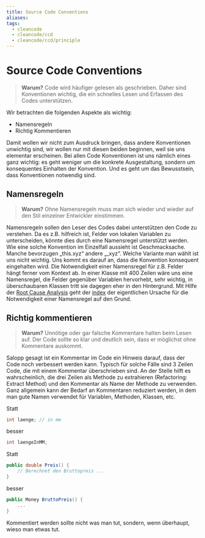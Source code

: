 ```yaml
---
title: Source Code Conventions
aliases: 
tags:
  - cleancode
  - cleancode/ccd
  - cleancode/ccd/principle
---
```

# Source Code Conventions

>**Warum?**
>Code wird häufiger gelesen als geschrieben. Daher sind Konventionen wichtig, die ein schnelles Lesen und Erfassen des Codes unterstützen.

Wir betrachten die folgenden Aspekte als wichtig:

-   Namensregeln
-   Richtig Kommentieren

Damit wollen wir nicht zum Ausdruck bringen, dass andere Konventionen unwichtig sind, wir wollen nur mit diesen beiden beginnen, weil sie uns elementar erscheinen. Bei allen Code Konventionen ist uns nämlich eines ganz wichtig: es geht weniger um die konkrete Ausgestaltung, sondern um konsequentes Einhalten der Konvention. Und es geht um das Bewusstsein, dass Konventionen notwendig sind.

## Namensregeln

>**Warum?**
>Ohne Namensregeln muss man sich wieder und wieder auf den Stil einzelner Entwickler einstimmen.

Namensregeln sollen den Leser des Codes dabei unterstützen den Code zu verstehen. Da es z.B. hilfreich ist, Felder von lokalen Variablen zu unterscheiden, könnte dies durch eine Namensregel unterstützt werden. Wie eine solche Konvention im Einzelfall aussieht ist Geschmacksache. Manche bevorzugen „this.xyz“ andere „_xyz“. Welche Variante man wählt ist uns nicht wichtig. Uns kommt es darauf an, dass die Konvention konsequent eingehalten wird. Die Notwendigkeit einer Namensregel für z.B. Felder hängt ferner vom Kontext ab. In einer Klasse mit 400 Zeilen wäre uns eine Namensregel, die Felder gegenüber Variablen hervorhebt, sehr wichtig, in überschaubaren Klassen tritt sie dagegen eher in den Hintergrund. Mit Hilfe der [Root Cause Analysis](/docs/main/CleanCode/CleanCodeDeveloper/Praktiken/Root%20Cause%20Analysis) geht der [index](docs/main/CleanCode/1.%20CleanCodeDeveloper/index.md) der eigentlichen Ursache für die Notwendigkeit einer Namensregel auf den Grund.

## Richtig kommentieren

>**Warum?**
>Unnötige oder gar falsche Kommentare halten beim Lesen auf. Der Code sollte so klar und deutlich sein, dass er möglichst ohne Kommentare auskommt.

Salopp gesagt ist ein Kommentar im Code ein Hinweis darauf, dass der Code noch verbessert werden kann. Typisch für solche Fälle sind 3 Zeilen Code, die mit einem Kommentar überschrieben sind. An der Stelle hilft es wahrscheinlich, die drei Zeilen als Methode zu extrahieren (Refactoring: Extract Method) und den Kommentar als Name der Methode zu verwenden. Ganz allgemein kann der Bedarf an Kommentaren reduziert werden, in dem man gute Namen verwendet für Variablen, Methoden, Klassen, etc.

Statt
```csharp
int laenge; // in mm
```
besser
```csharp
int laengeInMM;
```

Statt
```csharp
public double Preis() {
	// Berechnet den Bruttopreis ...
}
```
besser
```csharp
public Money BruttoPreis() {
	...
}
```

Kommentiert werden sollte nicht was man tut, sondern, wenn überhaupt, wieso man etwas tut.

